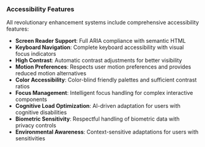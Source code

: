 ### Accessibility Features

All revolutionary enhancement systems include comprehensive accessibility features:

- **Screen Reader Support**: Full ARIA compliance with semantic HTML
- **Keyboard Navigation**: Complete keyboard accessibility with visual focus indicators
- **High Contrast**: Automatic contrast adjustments for better visibility
- **Motion Preferences**: Respects user motion preferences and provides reduced motion alternatives
- **Color Accessibility**: Color-blind friendly palettes and sufficient contrast ratios
- **Focus Management**: Intelligent focus handling for complex interactive components
- **Cognitive Load Optimization**: AI-driven adaptation for users with cognitive disabilities
- **Biometric Sensitivity**: Respectful handling of biometric data with privacy controls
- **Environmental Awareness**: Context-sensitive adaptations for users with sensitivities
